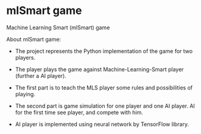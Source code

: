 # mlSmart game
Machine Learning Smart (mlSmart) game

About mlSmart game:

- The project represents the Python implementation of the game for two players. 

- The player plays the game against Machine-Learning-Smart player (further a AI player).

- The first part is to teach the MLS player some rules and possibilities of playing.

- The second part is game simulation for one player and one AI player. AI for the first time see player, and compete with him.

- AI player is implemented using neural network by TensorFlow library.


